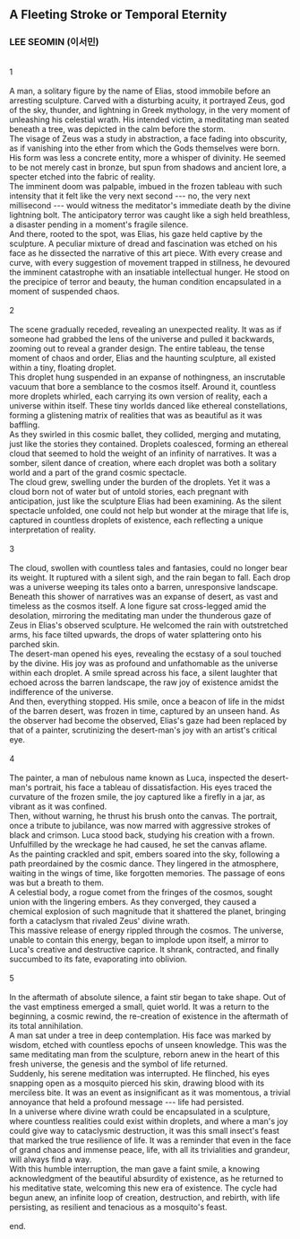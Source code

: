 ## A Fleeting Stroke or Temporal Eternity

### LEE SEOMIN (이서민)

\
1\
\
A man, a solitary figure by the name of Elias, stood immobile before an
arresting sculpture. Carved with a disturbing acuity, it portrayed Zeus,
god of the sky, thunder, and lightning in Greek mythology, in the very
moment of unleashing his celestial wrath. His intended victim, a
meditating man seated beneath a tree, was depicted in the calm before
the storm.\
The visage of Zeus was a study in abstraction, a face fading into
obscurity, as if vanishing into the ether from which the Gods themselves
were born. His form was less a concrete entity, more a whisper of
divinity. He seemed to be not merely cast in bronze, but spun from
shadows and ancient lore, a specter etched into the fabric of reality.\
The imminent doom was palpable, imbued in the frozen tableau with such
intensity that it felt like the very next second --- no, the very next
millisecond --- would witness the meditator's immediate death by the
divine lightning bolt. The anticipatory terror was caught like a sigh
held breathless, a disaster pending in a moment's fragile silence.\
And there, rooted to the spot, was Elias, his gaze held captive by the
sculpture. A peculiar mixture of dread and fascination was etched on his
face as he dissected the narrative of this art piece. With every crease
and curve, with every suggestion of movement trapped in stillness, he
devoured the imminent catastrophe with an insatiable intellectual
hunger. He stood on the precipice of terror and beauty, the human
condition encapsulated in a moment of suspended chaos.\
\
2\
\
The scene gradually receded, revealing an unexpected reality. It was as
if someone had grabbed the lens of the universe and pulled it backwards,
zooming out to reveal a grander design. The entire tableau, the tense
moment of chaos and order, Elias and the haunting sculpture, all existed
within a tiny, floating droplet.\
This droplet hung suspended in an expanse of nothingness, an inscrutable
vacuum that bore a semblance to the cosmos itself. Around it, countless
more droplets whirled, each carrying its own version of reality, each a
universe within itself. These tiny worlds danced like ethereal
constellations, forming a glistening matrix of realities that was as
beautiful as it was baffling.\
As they swirled in this cosmic ballet, they collided, merging and
mutating, just like the stories they contained. Droplets coalesced,
forming an ethereal cloud that seemed to hold the weight of an infinity
of narratives. It was a somber, silent dance of creation, where each
droplet was both a solitary world and a part of the grand cosmic
spectacle.\
The cloud grew, swelling under the burden of the droplets. Yet it was a
cloud born not of water but of untold stories, each pregnant with
anticipation, just like the sculpture Elias had been examining. As the
silent spectacle unfolded, one could not help but wonder at the mirage
that life is, captured in countless droplets of existence, each
reflecting a unique interpretation of reality.\
\
3\
\
The cloud, swollen with countless tales and fantasies, could no longer
bear its weight. It ruptured with a silent sigh, and the rain began to
fall. Each drop was a universe weeping its tales onto a barren,
unresponsive landscape.\
Beneath this shower of narratives was an expanse of desert, as vast and
timeless as the cosmos itself. A lone figure sat cross-legged amid the
desolation, mirroring the meditating man under the thunderous gaze of
Zeus in Elias's observed sculpture. He welcomed the rain with
outstretched arms, his face tilted upwards, the drops of water
splattering onto his parched skin.\
The desert-man opened his eyes, revealing the ecstasy of a soul touched
by the divine. His joy was as profound and unfathomable as the universe
within each droplet. A smile spread across his face, a silent laughter
that echoed across the barren landscape, the raw joy of existence amidst
the indifference of the universe.\
And then, everything stopped. His smile, once a beacon of life in the
midst of the barren desert, was frozen in time, captured by an unseen
hand. As the observer had become the observed, Elias's gaze had been
replaced by that of a painter, scrutinizing the desert-man's joy with an
artist's critical eye.\
\
4\
\
The painter, a man of nebulous name known as Luca, inspected the
desert-man's portrait, his face a tableau of dissatisfaction. His eyes
traced the curvature of the frozen smile, the joy captured like a
firefly in a jar, as vibrant as it was confined.\
Then, without warning, he thrust his brush onto the canvas. The
portrait, once a tribute to jubilance, was now marred with aggressive
strokes of black and crimson. Luca stood back, studying his creation
with a frown. Unfulfilled by the wreckage he had caused, he set the
canvas aflame.\
As the painting crackled and spit, embers soared into the sky, following
a path preordained by the cosmic dance. They lingered in the atmosphere,
waiting in the wings of time, like forgotten memories. The passage of
eons was but a breath to them.\
A celestial body, a rogue comet from the fringes of the cosmos, sought
union with the lingering embers. As they converged, they caused a
chemical explosion of such magnitude that it shattered the planet,
bringing forth a cataclysm that rivaled Zeus' divine wrath.\
This massive release of energy rippled through the cosmos. The universe,
unable to contain this energy, began to implode upon itself, a mirror to
Luca's creative and destructive caprice. It shrank, contracted, and
finally succumbed to its fate, evaporating into oblivion.\
\
5\
\
In the aftermath of absolute silence, a faint stir began to take shape.
Out of the vast emptiness emerged a small, quiet world. It was a return
to the beginning, a cosmic rewind, the re-creation of existence in the
aftermath of its total annihilation.\
A man sat under a tree in deep contemplation. His face was marked by
wisdom, etched with countless epochs of unseen knowledge. This was the
same meditating man from the sculpture, reborn anew in the heart of this
fresh universe, the genesis and the symbol of life returned.\
Suddenly, his serene meditation was interrupted. He flinched, his eyes
snapping open as a mosquito pierced his skin, drawing blood with its
merciless bite. It was an event as insignificant as it was momentous, a
trivial annoyance that held a profound message --- life had persisted.\
In a universe where divine wrath could be encapsulated in a sculpture,
where countless realities could exist within droplets, and where a man's
joy could give way to cataclysmic destruction, it was this small
insect's feast that marked the true resilience of life. It was a
reminder that even in the face of grand chaos and immense peace, life,
with all its trivialities and grandeur, will always find a way.\
With this humble interruption, the man gave a faint smile, a knowing
acknowledgment of the beautiful absurdity of existence, as he returned
to his meditative state, welcoming this new era of existence. The cycle
had begun anew, an infinite loop of creation, destruction, and rebirth,
with life persisting, as resilient and tenacious as a mosquito's feast.\
\
end.
